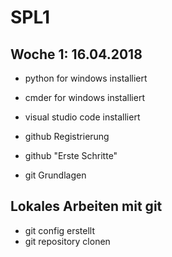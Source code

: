 # SPL1
## Woche 1: 16.04.2018

* python for windows installiert
* cmder for windows installiert
* visual studio code installiert

* github Registrierung
* github "Erste Schritte"
* git Grundlagen

## Lokales Arbeiten mit git

* git config erstellt
* git repository clonen

